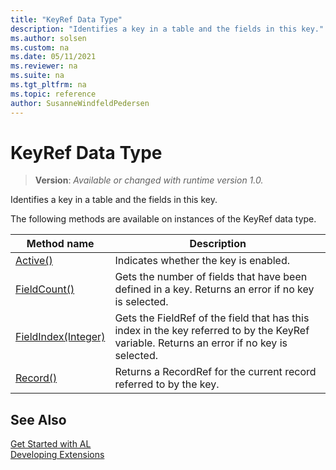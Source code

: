 ```yaml
---
title: "KeyRef Data Type"
description: "Identifies a key in a table and the fields in this key."
ms.author: solsen
ms.custom: na
ms.date: 05/11/2021
ms.reviewer: na
ms.suite: na
ms.tgt_pltfrm: na
ms.topic: reference
author: SusanneWindfeldPedersen
---
```

[//]: # (START>DO_NOT_EDIT)
[//]: # (IMPORTANT:Do not edit any of the content between here and the END>DO_NOT_EDIT.)
[//]: # (Any modifications should be made in the .xml files in the ModernDev repo.)
# KeyRef Data Type
> **Version**: _Available or changed with runtime version 1.0._

Identifies a key in a table and the fields in this key.



The following methods are available on instances of the KeyRef data type.

|Method name|Description|
|-----------|-----------|
|[Active()](keyref-active-method.md)|Indicates whether the key is enabled.|
|[FieldCount()](keyref-fieldcount-method.md)|Gets the number of fields that have been defined in a key. Returns an error if no key is selected.|
|[FieldIndex(Integer)](keyref-fieldindex-method.md)|Gets the FieldRef of the field that has this index in the key referred to by the KeyRef variable. Returns an error if no key is selected.|
|[Record()](keyref-record-method.md)|Returns a RecordRef for the current record referred to by the key.|

[//]: # (IMPORTANT: END>DO_NOT_EDIT)
## See Also
[Get Started with AL](../../devenv-get-started.md)  
[Developing Extensions](../../devenv-dev-overview.md)  